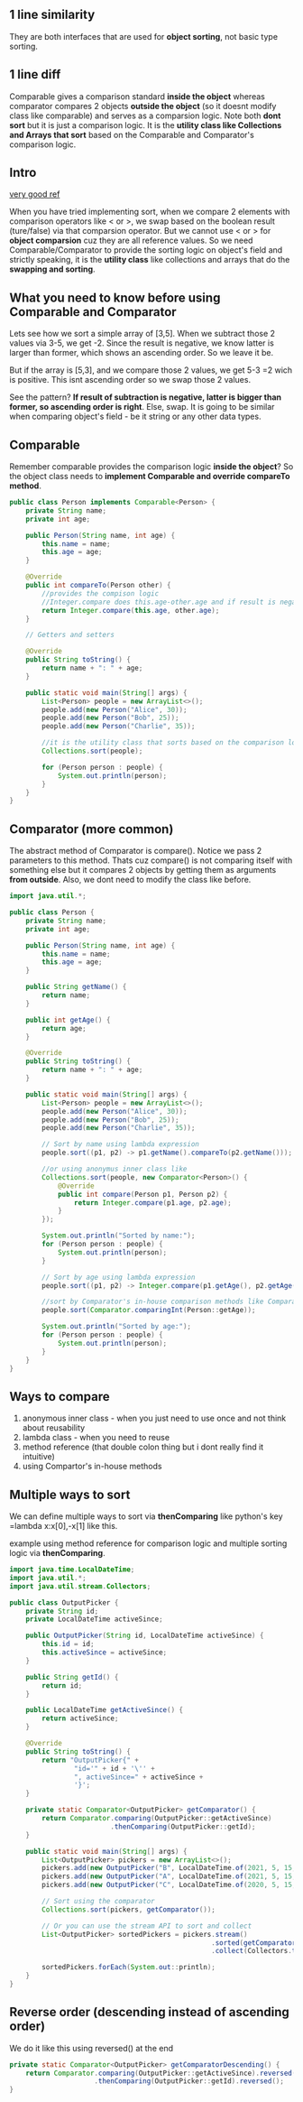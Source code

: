 

## 1 line similarity
They are both interfaces that are used for **object sorting**, not basic type sorting.

## 1 line diff
Comparable gives a comparison standard **inside the object** whereas comparator compares 2 objects **outside the object** 
(so it doesnt modify class like comparable) and serves as a comparsion logic. Note both **dont sort** but it is
just a comparison logic. It is the **utility class like Collections and Arrays that sort** based on the Comparable and Comparator's comparison
logic.

## Intro
[very good ref](https://komas.tistory.com/37) 

When you have tried implementing sort, when we compare 2 elements with comparison operators like < or >, we swap based
on the boolean result (ture/false) via that comparsion operator. But we cannot use < or > for **object comparsion** cuz
they are all reference values. So we need Comparable/Comparator to provide the sorting logic on object's field and 
strictly speaking, it is the **utility class** like collections and arrays that do the **swapping and sorting**.

## What you need to know before using Comparable and Comparator
Lets see how we sort a simple array of [3,5]. When we subtract those 2 values via 3-5, we get -2. Since the result is
negative, we know latter is larger than former, which shows an ascending order. So we leave it be.

But if the array is [5,3], and we compare those 2 values, we get 5-3 =2 wich is positive. This isnt ascending order so 
we swap those 2 values.

See the pattern? **If result of subtraction is negative, latter is bigger than former, so ascending order is right**.
Else, swap. It is going to be similar when comparing object's field - be it string or any other data types.

## Comparable
Remember comparable provides the comparison logic **inside the object**? So the object class needs to **implement Comparable and
override compareTo method**.

```java
public class Person implements Comparable<Person> {
    private String name;
    private int age;

    public Person(String name, int age) {
        this.name = name;
        this.age = age;
    }

    @Override
    public int compareTo(Person other) {
        //provides the compison logic
        //Integer.compare does this.age-other.age and if result is negative, it gives -1 
        return Integer.compare(this.age, other.age);
    }

    // Getters and setters

    @Override
    public String toString() {
        return name + ": " + age;
    }

    public static void main(String[] args) {
        List<Person> people = new ArrayList<>();
        people.add(new Person("Alice", 30));
        people.add(new Person("Bob", 25));
        people.add(new Person("Charlie", 35));

        //it is the utility class that sorts based on the comparison logic
        Collections.sort(people);

        for (Person person : people) {
            System.out.println(person);
        }
    }
}

```

## Comparator (more common)
The abstract method of Comparator is compare(). Notice we pass 2 parameters to this method. Thats cuz compare() is not comparing
itself with something else but it compares 2 objects by getting them as arguments **from outside**. Also, we dont need to modify the 
class like before.


```java
import java.util.*;

public class Person {
    private String name;
    private int age;

    public Person(String name, int age) {
        this.name = name;
        this.age = age;
    }

    public String getName() {
        return name;
    }

    public int getAge() {
        return age;
    }

    @Override
    public String toString() {
        return name + ": " + age;
    }

    public static void main(String[] args) {
        List<Person> people = new ArrayList<>();
        people.add(new Person("Alice", 30));
        people.add(new Person("Bob", 25));
        people.add(new Person("Charlie", 35));

        // Sort by name using lambda expression
        people.sort((p1, p2) -> p1.getName().compareTo(p2.getName()));

        //or using anonymus inner class like
        Collections.sort(people, new Comparator<Person>() {
            @Override
            public int compare(Person p1, Person p2) {
                return Integer.compare(p1.age, p2.age);
            }
        });

        System.out.println("Sorted by name:");
        for (Person person : people) {
            System.out.println(person);
        }

        // Sort by age using lambda expression
        people.sort((p1, p2) -> Integer.compare(p1.getAge(), p2.getAge()));

        //sort by Comparator's in-house comparison methods like Comparator.comparing
        people.sort(Comparator.comparingInt(Person::getAge));

        System.out.println("Sorted by age:");
        for (Person person : people) {
            System.out.println(person);
        }
    }
}

```

## Ways to compare
1) anonymous inner class - when you just need to use once and not think about reusability
2) lambda class - when you need to reuse
3) method reference (that double colon thing but i dont really find it intuitive)
4) using Compartor's in-house methods

## Multiple ways to sort
We can define multiple ways to sort via **thenComparing** like python's key =lambda x:x[0],-x[1] like this. 

example using method reference for comparison logic and multiple sorting logic via **thenComparing**.
```java
import java.time.LocalDateTime;
import java.util.*;
import java.util.stream.Collectors;

public class OutputPicker {
    private String id;
    private LocalDateTime activeSince;

    public OutputPicker(String id, LocalDateTime activeSince) {
        this.id = id;
        this.activeSince = activeSince;
    }

    public String getId() {
        return id;
    }

    public LocalDateTime getActiveSince() {
        return activeSince;
    }

    @Override
    public String toString() {
        return "OutputPicker{" +
                "id='" + id + '\'' +
                ", activeSince=" + activeSince +
                '}';
    }

    private static Comparator<OutputPicker> getComparator() {
        return Comparator.comparing(OutputPicker::getActiveSince)
                         .thenComparing(OutputPicker::getId);
    }

    public static void main(String[] args) {
        List<OutputPicker> pickers = new ArrayList<>();
        pickers.add(new OutputPicker("B", LocalDateTime.of(2021, 5, 15, 10, 0)));
        pickers.add(new OutputPicker("A", LocalDateTime.of(2021, 5, 15, 10, 0)));
        pickers.add(new OutputPicker("C", LocalDateTime.of(2020, 5, 15, 10, 0)));

        // Sort using the comparator
        Collections.sort(pickers, getComparator());

        // Or you can use the stream API to sort and collect
        List<OutputPicker> sortedPickers = pickers.stream()
                                                  .sorted(getComparator())
                                                  .collect(Collectors.toList());

        sortedPickers.forEach(System.out::println);
    }
}

```

## Reverse order (descending instead of ascending order)
We do it like this using reversed() at the end

```java
private static Comparator<OutputPicker> getComparatorDescending() {
    return Comparator.comparing(OutputPicker::getActiveSince).reversed()
                     .thenComparing(OutputPicker::getId).reversed();
}
```

